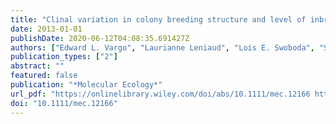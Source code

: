 ```yaml
---
title: "Clinal variation in colony breeding structure and level of inbreeding in the subterranean termites Reticulitermes flavipes and R. grassei"
date: 2013-01-01
publishDate: 2020-06-12T04:08:35.691427Z
authors: ["Edward L. Vargo", "Laurianne Leniaud", "Lois E. Swoboda", "Sarah E. Diamond", "Michael D. Weiser", "Dini M. Miller", "Anne-Geneviève Bagnères"]
publication_types: ["2"]
abstract: ""
featured: false
publication: "*Molecular Ecology*"
url_pdf: "https://onlinelibrary.wiley.com/doi/abs/10.1111/mec.12166 https://onlinelibrary.wiley.com/doi/full/10.1111/mec.12166"
doi: "10.1111/mec.12166"
---
```


